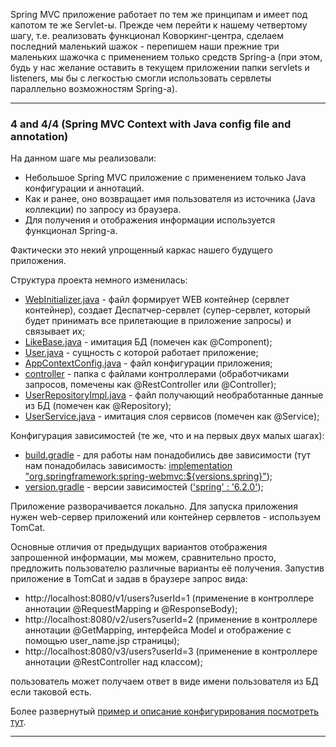 Spring MVC приложение работает по тем же принципам и имеет под капотом те же Servlet-ы. Прежде чем перейти к нашему 
четвертому шагу, т.е. реализовать функционал Коворкинг-центра, сделаем последний маленький шажок - перепишем наши 
прежние три маленьких шажочка с применением только средств Spring-a (при этом, будь у нас желание оставить в текущем
приложении папки servlets и listeners, мы бы с легкостью смогли использовать сервлеты параллельно возможностям Spring-a).
________________________________________________________________________________________________________________________
### 4 and 4/4 (Spring MVC Context with Java config file and annotation)

На данном шаге мы реализовали: 
- Небольшое Spring MVC приложение с применением только Java конфигурации и аннотаций.
- Как и ранее, оно возвращает имя пользователя из источника (Java коллекции) по запросу из браузера. 
- Для получения и отображения информации используется функционал Spring-a.

Фактически это некий упрощенный каркас нашего будущего приложения.

Структура проекта немного изменилась:
- [WebInitializer.java](https://github.com/JcoderPaul/Evolution_app_development/blob/SpringWebAppConfig/SpringWebAppConfig/SpringWebMvcConfig/src/main/java/me/oldboy/app_initializer/WebInitializer.java) - файл формирует WEB контейнер (сервлет контейнер), создает Деспатчер-сервлет (супер-сервлет, 
который будет принимать все прилетающие в приложение запросы) и связывает их;
- [LikeBase.java](https://github.com/JcoderPaul/Evolution_app_development/blob/SpringWebAppConfig/SpringWebAppConfig/SpringWebMvcConfig/src/main/java/me/oldboy/base_imitation/LikeBase.java) - имитация БД (помечен как @Component);
- [User.java](https://github.com/JcoderPaul/Evolution_app_development/blob/SpringWebAppConfig/SpringWebAppConfig/SpringWebMvcConfig/src/main/java/me/oldboy/entity/User.java) - сущность с которой работает приложение;
- [AppContextConfig.java](https://github.com/JcoderPaul/Evolution_app_development/blob/SpringWebAppConfig/SpringWebAppConfig/SpringWebMvcConfig/src/main/java/me/oldboy/config/AppContextConfig.java) - файл конфигурации приложения;
- [controller](https://github.com/JcoderPaul/Evolution_app_development/tree/SpringWebAppConfig/SpringWebAppConfig/SpringWebMvcConfig/src/main/java/me/oldboy/controller) - папка с файлами контроллерами (обработчиками запросов, помечены как @RestController или @Controller);
- [UserRepositoryImpl.java](https://github.com/JcoderPaul/Evolution_app_development/blob/SpringWebAppConfig/SpringWebAppConfig/SpringWebMvcConfig/src/main/java/me/oldboy/repository/UserRepositoryImpl.java) - файл получающий необработанные данные из БД (помечен как @Repository);
- [UserService.java](https://github.com/JcoderPaul/Evolution_app_development/blob/SpringWebAppConfig/SpringWebAppConfig/SpringWebMvcConfig/src/main/java/me/oldboy/service/UserService.java) - имитация слоя сервисов (помечен как @Service);

Конфигурация зависимостей (те же, что и на первых двух малых шагах):
- [build.gradle](https://github.com/JcoderPaul/Evolution_app_development/blob/SpringWebAppConfig/SpringWebAppConfig/SpringWebMvcConfig/build.gradle) - для работы нам понадобились две зависимости (тут нам понадобилась зависимость: 
[implementation "org.springframework:spring-webmvc:${versions.spring}"](https://mvnrepository.com/artifact/org.springframework/spring-webmvc));
- [version.gradle](https://github.com/JcoderPaul/Evolution_app_development/blob/SpringWebAppConfig/SpringWebAppConfig/SpringWebMvcConfig/version.gradle) - версии зависимостей (['spring' : '6.2.0'](https://mvnrepository.com/artifact/org.springframework/spring-webmvc/6.2.0));

Приложение разворачивается локально. Для запуска приложения нужен web-сервер приложений или контейнер сервлетов - 
используем TomCat.

Основные отличия от предыдущих вариантов отображения запрошенной информации, мы можем, сравнительно просто, предложить
пользователю различные варианты её получения. Запустив приложение в TomCat и задав в браузере запрос вида: 
- http://localhost:8080/v1/users?userId=1 (применение в контроллере аннотации @RequestMapping и @ResponseBody);
- http://localhost:8080/v2/users?userId=2 (применение в контроллере аннотации @GetMapping, интерфейса Model и отображение с помощью user_name.jsp страницы);
- http://localhost:8080/v3/users?userId=3 (применение в контроллере аннотации @RestController над классом);

пользователь может получаем ответ в виде имени пользователя из БД если таковой есть.

Более развернутый [пример и описание конфигурирования посмотреть тут](https://github.com/JcoderPaul/Spring_Framework_Lessons/tree/master/Spring_part_15).
________________________________________________________________________________________________________________________